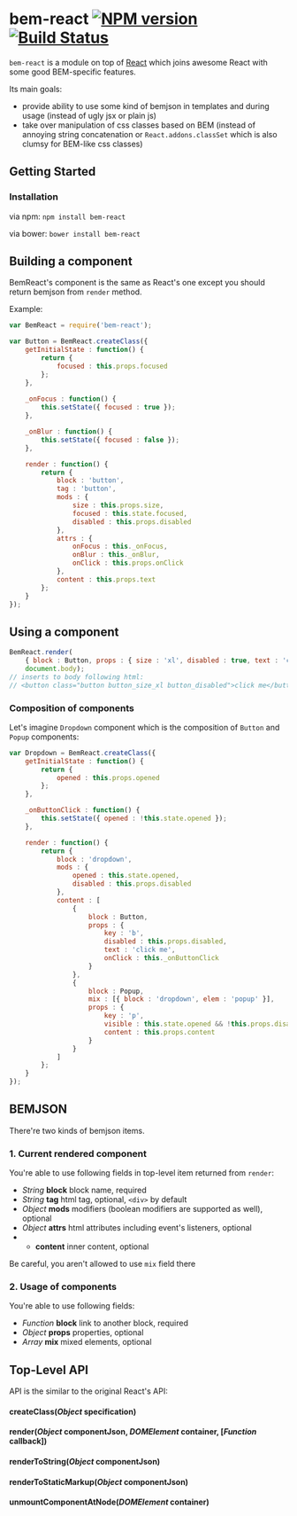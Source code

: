 # bem-react [![NPM version](https://badge.fury.io/js/bem-react.png)](http://badge.fury.io/js/bem-react) [![Build Status](https://travis-ci.org/dfilatov/bem-react.svg?branch=master)](https://travis-ci.org/dfilatov/bem-react)

`bem-react` is a module on top of [React](https://github.com/facebook/react/) which joins awesome React with some good BEM-specific features.

Its main goals:
  * provide ability to use some kind of bemjson in templates and during usage (instead of ugly jsx or plain js)
  * take over manipulation of css classes based on BEM (instead of annoying string concatenation or `React.addons.classSet` which is also clumsy for BEM-like css classes)

## Getting Started

### Installation
via npm: `npm install bem-react`

via bower: `bower install bem-react`

## Building a component
BemReact's component is the same as React's one except you should return bemjson from `render` method.

Example:
```js
var BemReact = require('bem-react');

var Button = BemReact.createClass({
    getInitialState : function() {
        return {
            focused : this.props.focused
        };
    },
    
    _onFocus : function() {
        this.setState({ focused : true });
    },

    _onBlur : function() {
        this.setState({ focused : false });
    },

    render : function() {
        return {
            block : 'button',
            tag : 'button',
            mods : {
                size : this.props.size,
                focused : this.state.focused,
                disabled : this.props.disabled
            },
            attrs : {
                onFocus : this._onFocus,
                onBlur : this._onBlur,
                onClick : this.props.onClick
            },
            content : this.props.text
        };
    }
});
```

## Using a component
```js
BemReact.render(
    { block : Button, props : { size : 'xl', disabled : true, text : 'click me' } },
    document.body);
// inserts to body following html:
// <button class="button button_size_xl button_disabled">click me</button>
```

### Composition of components
Let's imagine `Dropdown` component which is the composition of `Button` and `Popup` components:
```js
var Dropdown = BemReact.createClass({
    getInitialState : function() {
        return {
            opened : this.props.opened
        };
    },

    _onButtonClick : function() {
        this.setState({ opened : !this.state.opened });
    },

    render : function() {
        return {
            block : 'dropdown',
            mods : {
                opened : this.state.opened,
                disabled : this.props.disabled
            },
            content : [
                {
                    block : Button,
                    props : {
                        key : 'b',
                        disabled : this.props.disabled,
                        text : 'click me',
                        onClick : this._onButtonClick
                    }
                },
                {
                    block : Popup,
                    mix : [{ block : 'dropdown', elem : 'popup' }],
                    props : {
                        key : 'p',
                        visible : this.state.opened && !this.props.disabled,
                        content : this.props.content
                    }
                }
            ]
        };
    }
});
```

## BEMJSON
There're two kinds of bemjson items.
### 1. Current rendered component
You're able to use following fields in top-level item returned from `render`:
  * *String* **block** block name, required
  * *String* **tag** html tag, optional, `<div>` by default
  * *Object* **mods** modifiers (boolean modifiers are supported as well), optional
  * *Object* **attrs** html attributes including event's listeners, optional
  * * **content** inner content, optional

Be careful, you aren't allowed to use `mix` field there

### 2. Usage of components
You're able to use following fields:
  * *Function* **block** link to another block, required
  * *Object* **props** properties, optional
  * *Array* **mix** mixed elements, optional

## Top-Level API

API is the similar to the original React's API:

#### createClass(*Object* specification)

#### render(*Object* componentJson, *DOMElement* container, [*Function* callback])

#### renderToString(*Object* componentJson)

#### renderToStaticMarkup(*Object* componentJson)

#### unmountComponentAtNode(*DOMElement* container)
